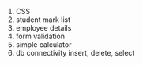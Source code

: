 1. CSS
2. student mark list
3. employee details
4. form validation
5. simple calculator
6. db connectivity insert, delete, select
